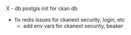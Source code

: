 X - db postgis init for ckan db
- fix redis issues for ckanext security, login, etc
    - add env vars for ckanext security, beaker